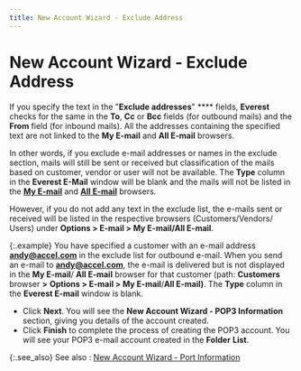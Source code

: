 ```yaml
---
title: New Account Wizard - Exclude Address
---
```


# New Account Wizard - Exclude Address


If you specify the text in the "**Exclude 
 addresses**" **** fields,  **Everest** checks for the same in  the **To**, **Cc**  or **Bcc**  fields (for outbound mails) and the **From**  field (for inbound mails). All the addresses containing the specified  text are not linked to the **My E-mail**  and **All E-mail** browsers.


In other words, if you exclude e-mail addresses or names in the exclude  section, mails will still be sent or received but classification of the  mails based on customer, vendor or user will not be available. The **Type** column in the **Everest 
 E-Mail** window will be blank and the mails will not be listed in  the [**My 
 E-mail**]({{site.eml_baseurl}}/misc/my_e_mail_browser.html) and [**All 
 E-mail**]({{site.eml_baseurl}}/misc/all_e_mail_browser.html) browsers.


However, if you do not add any text in the exclude list, the e-mails  sent or received will be listed in the respective browsers (Customers/Vendors/  Users) under **Options &gt; E-mail &gt; 
 My E-mail/All E-mail**.


{:.example}
You have specified a customer with an e-mail  address **andy@accel.com** in the  exclude list for outbound e-mail. When you send an e-mail to **andy@accel.com**,  the e-mail is delivered but is not displayed in the **My 
 E-mail**/ **All E-mail** browser  for that customer (path: **Customers**  browser **&gt;** **Options 
 &gt; E-mail &gt; My E-mail**/**All 
 E-mail)**. The **Type** column  in the **Everest E-mail** window is  blank.

- Click **Next**. You will see the **New 
 Account Wizard - POP3 Information** section, giving you details of  the account created.
- Click **Finish** to complete the process of creating  the POP3 account. You will see your POP3 e-mail account created in the  **Folder** **List**.



{:.see_also}
See also
: [New  Account Wizard - Port Information]({{site.eml_baseurl}}/misc/new_account_wizard_port_information.html)
